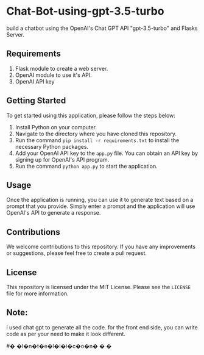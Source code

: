 # Chat-Bot-using-gpt-3.5-turbo
build a chatbot using the OpenAI's Chat GPT API "gpt-3.5-turbo" and Flasks Server. 

## Requirements

1. Flask module to create a web server.
2. OpenAI module to use it's API.
3. OpenAI API key


## Getting Started

To get started using this application, please follow the steps below:

1. Install Python on your computer.
2. Navigate to the directory where you have cloned this repository.
3. Run the command `pip install -r requirements.txt` to install the necessary Python packages.
4. Add your OpenAI API key to the `app.py` file. You can obtain an API key by signing up for OpenAI's API program.
5. Run the command `python app.py` to start the application.

## Usage

Once the application is running, you can use it to generate text based on a prompt that you provide. Simply enter a prompt and the application will use OpenAI's API to generate a response. 

## Contributions

We welcome contributions to this repository. If you have any improvements or suggestions, please feel free to create a pull request.

## License

This repository is licensed under the MIT License. Please see the `LICENSE` file for more information.


## Note: 
i used chat gpt to generate all the code.
for the front end side, you can write code as per your need to make it look different.




#� �I�n�t�e�l�l�i�c�o�n�
�
�
